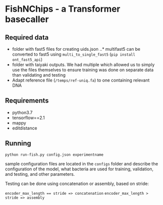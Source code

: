 # FishNChips - a Transformer basecaller

## Required data

* folder with fast5 files for creating uids.json
..* multifast5 can be converted to fast5 using `multi_to_single_fast5` (`pip install ont_fast5_api`)
* folder with taiyaki outputs. We had multiple which allowed us to simply use the files themselves to ensure training was done on separate data than validating and testing
* Adapt reference file (`/temps/ref-uniq.fa`) to one containing relevant DNA

## Requirements
* python3.7
* tensorflow==2.1
* mappy
* editdistance


## Running

`python run-fish.py config.json experimentname`

sample configuration files are located in the `configs` folder and describe the configuration of the model, what bacteria are used for training, validation, and testing, and other parameters.

Testing can be done using concatenation or assembly, based on stride:

`encoder_max_length == stride => concatenation`
`encoder_max_length > stride => assembly`

